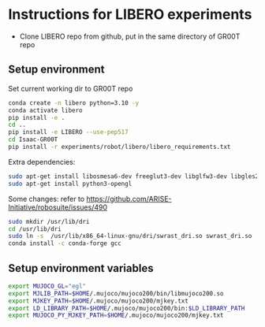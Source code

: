# Instructions for LIBERO experiments
* Clone LIBERO repo from github, put in the same directory of GR00T repo

## Setup environment
Set current working dir to GR00T repo
```bash
conda create -n libero python=3.10 -y
conda activate libero
pip install -e .
cd ..
pip install -e LIBERO --use-pep517
cd Isaac-GR00T
pip install -r experiments/robot/libero/libero_requirements.txt
```
Extra dependencies:
```bash
sudo apt-get install libosmesa6-dev freeglut3-dev libglfw3-dev libgles2-mesa-dev 
sudo apt-get install python3-opengl
```
Some changes: refer to https://github.com/ARISE-Initiative/robosuite/issues/490
```bash
sudo mkdir /usr/lib/dri
cd /usr/lib/dri
sudo ln -s  /usr/lib/x86_64-linux-gnu/dri/swrast_dri.so swrast_dri.so
conda install -c conda-forge gcc
```

## Setup environment variables
```bash
export MUJOCO_GL="egl"
export MJLIB_PATH=$HOME/.mujoco/mujoco200/bin/libmujoco200.so
export MJKEY_PATH=$HOME/.mujoco/mujoco200/mjkey.txt
export LD_LIBRARY_PATH=$HOME/.mujoco/mujoco200/bin:$LD_LIBRARY_PATH
export MUJOCO_PY_MJKEY_PATH=$HOME/.mujoco/mujoco200/mjkey.txt
```